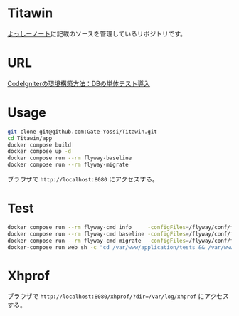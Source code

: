 # Titawin
[よっしーノート](https://yossi-note.com/)に記載のソースを管理しているリポジトリです。

# URL

[CodeIgniterの環境構築方法：DBの単体テスト導入](https://yossi-note.com/CodeIgniter_environment_construction_method_DB_unit_test_introduction/)

# Usage

```bash
git clone git@github.com:Gate-Yossi/Titawin.git
cd Titawin/app
docker compose build
docker compose up -d
docker compose run --rm flyway-baseline
docker compose run --rm flyway-migrate
```

ブラウザで `http://localhost:8080` にアクセスする。

# Test

```bash
docker compose run --rm flyway-cmd info     -configFiles=/flyway/conf/flyway-test.conf
docker compose run --rm flyway-cmd baseline -configFiles=/flyway/conf/flyway-test.conf
docker compose run --rm flyway-cmd migrate  -configFiles=/flyway/conf/flyway-test.conf
docker-compose run web sh -c "cd /var/www/application/tests && /var/www/vendor/bin/phpunit"
```

# Xhprof

ブラウザで `http://localhost:8080/xhprof/?dir=/var/log/xhprof` にアクセスする。
